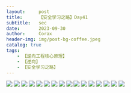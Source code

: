 ```yaml
---
layout:     post
title:      【安全学习之路】Day41
subtitle:   sec
date:       2023-09-30
author:     Corax
header-img: img/post-bg-coffee.jpeg
catalog: true
tags:
    - 【逆向工程核心原理】
    - 【逆向】
    - 【安全学习之路】
---
```


![](https://typora-1321221957.cos.ap-shanghai.myqcloud.com/image1/202311021112290.png)
![](https://typora-1321221957.cos.ap-shanghai.myqcloud.com/image1/202311021112292.png)
![](https://typora-1321221957.cos.ap-shanghai.myqcloud.com/image1/202311021112293.png)
![](https://typora-1321221957.cos.ap-shanghai.myqcloud.com/image1/202311021112294.png)
![](https://typora-1321221957.cos.ap-shanghai.myqcloud.com/image1/202311021112295.png)
![](https://typora-1321221957.cos.ap-shanghai.myqcloud.com/image1/202311021112296.png)
![](https://typora-1321221957.cos.ap-shanghai.myqcloud.com/image1/202311021112297.png)
![](https://typora-1321221957.cos.ap-shanghai.myqcloud.com/image1/202311021112298.png)
![](https://typora-1321221957.cos.ap-shanghai.myqcloud.com/image1/202311021112299.png)
![](https://typora-1321221957.cos.ap-shanghai.myqcloud.com/image1/202311021112300.png)
![](https://typora-1321221957.cos.ap-shanghai.myqcloud.com/image1/202311021112301.png)
![](https://typora-1321221957.cos.ap-shanghai.myqcloud.com/image1/202311021112302.png)
![](https://typora-1321221957.cos.ap-shanghai.myqcloud.com/image1/202311021112303.png)
![](https://typora-1321221957.cos.ap-shanghai.myqcloud.com/image1/202311021112304.png)
![](https://typora-1321221957.cos.ap-shanghai.myqcloud.com/image1/202311021112305.png)
![](https://typora-1321221957.cos.ap-shanghai.myqcloud.com/image1/202311021112306.png)
